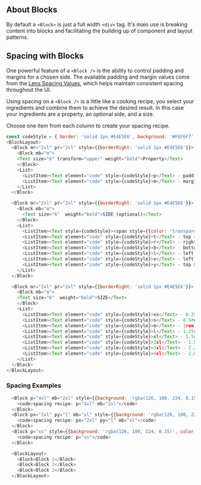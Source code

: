 ## About Blocks

By default a `<Block>` is just a full width `<div>` tag. It's main use is breaking content into blocks and facilitating the building up of component and layout patterns.



<div class="doc-section-divider"></div>

## Spacing with Blocks


One powerful feature of a `<Block />` is the ability to control padding and margins for a chosen side. The available padding and margin values come from the [Lens Spacing Values](/#!/Spacing), which helps maintain consistent spacing throughout the UI.

Using spacing on a `<Block />` is a little like a cooking recipe, you select your ingredients and combine them to achieve the desired result. In this case your ingredients are a property, an optional side, and a size.

Choose one item from each column to create your spacing recipe.

```js noeditor
const codeStyle = { border: 'solid 1px #E4E5E6', background: '#F6F6F7', padding: '2px 8px 3px', borderRadius: '4px', color:'#4C33AA', textAlign: 'center', width: '25px', display: 'inline-block', fontSize:"14px"};
<BlockLayout>
  <Block mr="2xl" pr="2xl" style={{borderRight: 'solid 1px #E4E5E6'}}>
    <Block mb="m">
    <Text size="6" transform="upper" weight="bold">Property</Text>
    </Block>
    <List>
      <ListItem><Text element="code" style={codeStyle}>p</Text> - padding </ListItem>
      <ListItem><Text element="code" style={codeStyle}>m</Text> - margin </ListItem>
    </List>
  </Block>

  <Block mr="2xl" pr="2xl" style={{borderRight: 'solid 1px #E4E5E6'}}>
    <Block mb="m">
      <Text size="6"  weight="bold">SIDE (optional)</Text>
    </Block>
    <List>
      <ListItem><Text style={codeStyle}><span style={{color: 'transparent'}}>a</span></Text> - all </ListItem>
      <ListItem><Text element="code" style={codeStyle}>t</Text> - top </ListItem>
      <ListItem><Text element="code" style={codeStyle}>r</Text> - right </ListItem>
      <ListItem><Text element="code" style={codeStyle}>b</Text> - bottom </ListItem>
      <ListItem><Text element="code" style={codeStyle}>l</Text> - left </ListItem>
      <ListItem><Text element="code" style={codeStyle}>x</Text> - left & right </ListItem>
      <ListItem><Text element="code" style={codeStyle}>y</Text> - top & bottom </ListItem>
    </List>
  </Block>

  <Block mr="2xl" pr="2xl" style={{borderRight: 'solid 1px #E4E5E6'}}>
    <Block mb="m">
    <Text size="6"  weight="bold">SIZE</Text>
    </Block>
    <List>
      <ListItem><Text element="code" style={codeStyle}>xs</Text> - 0.25rem (4px) </ListItem>
      <ListItem><Text element="code" style={codeStyle}>s</Text> - 0.5rem (8px)</ListItem>
      <ListItem><Text element="code" style={codeStyle}>m</Text> - 1rem (16px)</ListItem>
      <ListItem><Text element="code" style={codeStyle}>l</Text> - 1.25rem (20px) </ListItem>
      <ListItem><Text element="code" style={codeStyle}>xl</Text> - 1.5rem (24px) </ListItem>
      <ListItem><Text element="code" style={codeStyle}>2xl</Text> - 1.875rem (30px) </ListItem>
      <ListItem><Text element="code" style={codeStyle}>3xl</Text> - 2.25rem (36px) </ListItem>
      <ListItem><Text element="code" style={codeStyle}>4xl</Text> - 2.875rem (46px) </ListItem>
    </List>
  </Block>
</BlockLayout>
```

### Spacing Examples

```js
  <Block p="4xl" mb="2xl" style={{background: 'rgba(126, 100, 224, 0.15)', color: '#7E64E0' }}>
    <code>spacing recipe: p="4xl" mb="2xl"</code>
  </Block>
  <Block px="2xl" py="l" mb="xl" style={{background: 'rgba(126, 100, 224, 0.15)', color: '#7E64E0' }}>
    <code>spacing recipe: px="2xl" py="l" mb="xl"</code>
  </Block>
  <Block p="xs" style={{background: 'rgba(126, 100, 224, 0.15)', color: '#7E64E0' }}>
    <code>spacing recipe: p="xs"</code>
  </Block>
```


```js
  <BlockLayout>
    <Block>Block 1</Block>
    <Block>Block 2</Block>
    <Block>Block 3</Block>
  </BlockLayout>
```
